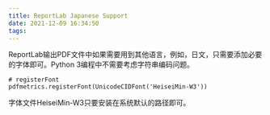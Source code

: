 ```yaml
---
title: ReportLab Japanese Support
date: 2021-12-09 16:34:50
tags:
---
```


ReportLab输出PDF文件中如果需要用到其他语言，例如，日文，只需要添加必要的字体即可。Python 3编程中不需要考虑字符串编码问题。

```
# registerFont
pdfmetrics.registerFont(UnicodeCIDFont('HeiseiMin-W3'))
```

字体文件HeiseiMin-W3只要安装在系统默认的路径即可。